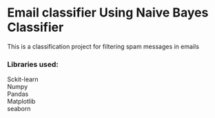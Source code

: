 # Email classifier Using Naive Bayes Classifier
This is a classification project for filtering spam messages in emails

### Libraries used:
Sckit-learn <br>
Numpy <br>
Pandas <br>
Matplotlib <br>
seaborn
